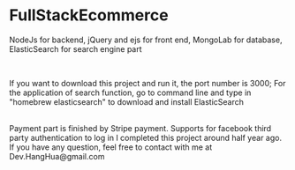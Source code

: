 # FullStackEcommerce
<p>NodeJs for backend, jQuery and ejs for front end, MongoLab for database, ElasticSearch for search engine part</p><br/>
<p>If you want to download this project and run it, the port number is 3000; For the application of search function, go to command line and type in "homebrew elasticsearch" to download and install ElasticSearch</p><br/>
Payment part is finished by Stripe payment. 
Supports for facebook third party authentication to log in
I completed this project around half year ago. If you have any question, feel free to contact with me at Dev.HangHua@gmail.com

